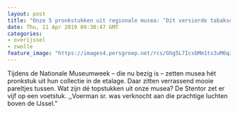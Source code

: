 ```yaml
---
layout: post
title: "Onze 5 pronkstukken uit regionale musea: ‘Dit versierde tabaksdoosje lag eeuwen op de bodem van de Zuiderzee’"
date: Thu, 11 Apr 2019 09:30:47 GMT
categories: 
- overijssel 
- zwolle 
feature_image: "https://images4.persgroep.net/rcs/Ghg5L7IcsbMm1ts3uM6q3m9N88w/diocontent/145182671/_fitwidth/400/?appId=21791a8992982cd8da851550a453bd7f&quality=0.7"
---
```


Tijdens de Nationale Museumweek – die nu bezig is – zetten musea hét pronkstuk uit hun collectie in de etalage. Daar zitten verrassend mooie pareltjes tussen. Wat zijn dé topstukken uit onze musea? De Stentor zet er vijf op een voetstuk. ,,Voerman sr. was verknocht aan die prachtige luchten boven de IJssel.”
